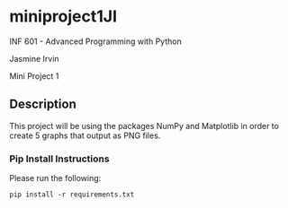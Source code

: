 # miniproject1JI

INF 601 - Advanced Programming with Python

Jasmine Irvin

Mini Project 1

## Description
This project will be using the packages NumPy and Matplotlib in order to create 5 graphs that output as PNG files.

### Pip Install Instructions
Please run the following: 
```
pip install -r requirements.txt
```